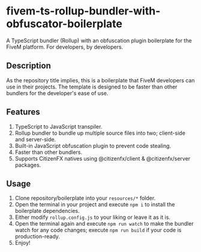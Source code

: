 # fivem-ts-rollup-bundler-with-obfuscator-boilerplate
A TypeScript bundler (Rollup) with an obfuscation plugin boilerplate for the FiveM platform. For developers, by developers.

## Description
As the repository title implies, this is a boilerplate that FiveM developers can use in their projects. The template is designed to be faster than other bundlers for the developer's ease of use.

## Features
1. TypeScript to JavaScript transpiler.
2. Rollup bundler to bundle up multiple source files into two; client-side and server-side.
3. Built-in JavaScript obfuscation plugin to prevent code stealing.
4. Faster than other bundlers.
5. Supports CitizenFX natives using @citizenfx/client & @citizenfx/server packages.

## Usage
1. Clone repository/boilerplate into your ``resources/*`` folder.
2. Open the terminal in your project and execute ``npm i`` to install the boilerplate dependencies.
3. Either modify ``rollup.config.js`` to your liking or leave it as it is.
4. Open the terminal again and execute ``npm run watch`` to make the bundler watch for any code changes; execute ``npm run build`` if your code is production-ready.
5. Enjoy!
